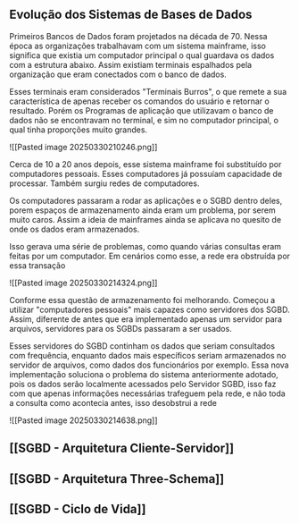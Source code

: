 ## Evolução dos Sistemas de Bases de Dados

Primeiros Bancos de Dados foram projetados na década de 70. Nessa época as organizações trabalhavam com um sistema mainframe, isso significa que existia um computador principal o qual guardava os dados com a estrutura abaixo. Assim existiam terminais espalhados pela organização que eram conectados com o banco de dados. 

Esses terminais eram considerados "Terminais Burros", o que remete a sua característica de apenas receber os comandos do usuário e retornar o resultado. Porém os Programas de aplicação que utilizavam o banco de dados não se encontravam no terminal, e sim no computador principal, o qual tinha proporções muito grandes.

![[Pasted image 20250330210246.png]]

Cerca de 10 a 20 anos depois, esse sistema mainframe foi substituído por computadores pessoais. Esses computadores já possuíam capacidade de processar. Também surgiu redes de computadores.

Os computadores passaram a rodar as aplicações e o SGBD dentro deles, porem espaços de armazenamento ainda eram um problema, por serem muito caros. Assim a ideia de mainframes ainda se aplicava no quesito de onde os dados eram armazenados. 

Isso gerava uma série de problemas, como quando várias consultas eram feitas por um computador. Em cenários como esse, a rede era obstruída por essa transação

![[Pasted image 20250330214324.png]]

Conforme essa questão de armazenamento foi melhorando. Começou a utilizar "computadores pessoais" mais capazes como servidores dos SGBD. Assim, diferente de antes que era implementado apenas um servidor para arquivos, servidores para os SGBDs passaram a ser usados.

Esses servidores do SGBD continham os dados que seriam consultados com frequência, enquanto dados mais específicos seriam armazenados no servidor de arquivos, como dados dos funcionários por exemplo. Essa nova implementação soluciona o problema do sistema anteriormente adotado, pois os dados serão localmente acessados pelo Servidor SGBD, isso faz com que apenas informações necessárias trafeguem pela rede, e não toda a consulta como acontecia antes, isso desobstrui a rede

![[Pasted image 20250330214638.png]]
## [[SGBD - Arquitetura Cliente-Servidor]]

## [[SGBD - Arquitetura Three-Schema]]

## [[SGBD - Ciclo de Vida]]
